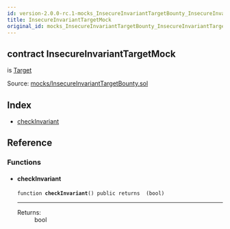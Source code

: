 ```yaml
---
id: version-2.0.0-rc.1-mocks_InsecureInvariantTargetBounty_InsecureInvariantTargetMock
title: InsecureInvariantTargetMock
original_id: mocks_InsecureInvariantTargetBounty_InsecureInvariantTargetMock
---
```


<div class="contract-doc"><div class="contract"><h2 class="contract-header"><span class="contract-kind">contract</span> InsecureInvariantTargetMock</h2><p class="base-contracts"><span>is</span> <a href="bounties_BreakInvariantBounty_Target.html">Target</a></p><div class="source">Source: <a href="https://github.com/OpenZeppelin/zeppelin-solidity/blob/v2.0.0-rc.1/contracts/mocks/InsecureInvariantTargetBounty.sol" target="_blank">mocks/InsecureInvariantTargetBounty.sol</a></div></div><div class="index"><h2>Index</h2><ul><li><a href="mocks_InsecureInvariantTargetBounty_InsecureInvariantTargetMock.html#checkInvariant">checkInvariant</a></li></ul></div><div class="reference"><h2>Reference</h2><div class="functions"><h3>Functions</h3><ul><li><div class="item function"><span id="checkInvariant" class="anchor-marker"></span><h4 class="name">checkInvariant</h4><div class="body"><code class="signature">function <strong>checkInvariant</strong><span>() </span><span>public </span><span>returns  (bool) </span></code><hr/><dl><dt><span class="label-return">Returns:</span></dt><dd>bool</dd></dl></div></div></li></ul></div></div></div>
